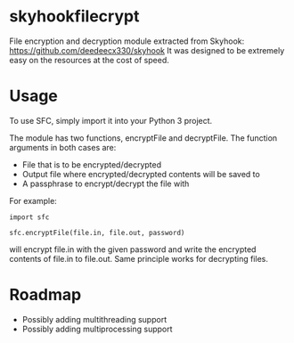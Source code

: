 # skyhookfilecrypt
File encryption and decryption module extracted from Skyhook: https://github.com/deedeecx330/skyhook
It was designed to be extremely easy on the resources at the cost of speed.

# Usage
To use SFC, simply import it into your Python 3 project.

The module has two functions, encryptFile and decryptFile. The function arguments in both cases are: 
-   File that is to be encrypted/decrypted
-   Output file where encrypted/decrypted contents will be saved to
-   A passphrase to encrypt/decrypt the file with

For example:
```
import sfc

sfc.encryptFile(file.in, file.out, password)
```
will encrypt file.in with the given password and write the encrypted contents of file.in to file.out. Same principle works for decrypting files.

# Roadmap
-   Possibly adding multithreading support
-   Possibly adding multiprocessing support
